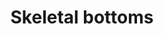 ---
layout: item
title: Skeletal bottoms
item-id: 6141
datatable: true
id: 6141
name: "Skeletal bottoms"
members: true
lowalch: 16000
highalch: 24000
examine: "A superior set of strengthened slacks for any self respecting seer."
monsters:
  - id: 2266
    name: "Dagannoth Prime"
    members: true
    combat_level: 303
    wiki_url: "https://oldschool.runescape.wiki/w/Dagannoth_Prime"
    drops:
      - quantity: "1"
        rarity: 0.0078125
    image: "https://oldschool.runescape.wiki/images/8/8b/Dagannoth_Prime.png?945b1"
---